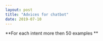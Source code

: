 ```yaml
---
layout: post
title: "Advices for chatbot"
date: 2019-07-10
---
```


**For each intent more then 50 examples
** 
